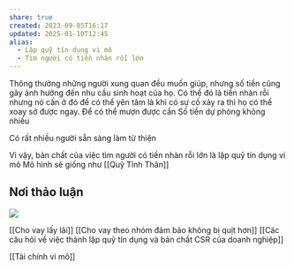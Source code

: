 ```yaml
---
share: true
created: 2023-09-05T16:17
updated: 2025-01-10T12:45
alias:
  - Lập quỹ tín dụng vi mô
  - Tìm người có tiền nhàn rỗi lớn
---
```

Thông thường những người xung quan đều muốn giúp, nhưng số tiền cũng gây ảnh hưởng đến nhu cầu sinh hoạt của họ. Có thể đó là tiền nhàn rỗi nhưng nó cần ở đó để có thể yên tâm là khi có sự cố xảy ra thì họ có thể xoay sở được ngay. Để có thể mượn được cần  Số tiền dự phòng không nhiều 

Có rất nhiều người sẵn sàng làm từ thiện

Vì vậy, bản chất của việc tìm người có tiền nhàn rỗi lớn là lập quỹ tín dụng vi mô
Mô hình sẽ giống như [[Quỹ Tình Thân]]

## Nơi thảo luận
![](https://i.imgur.com/OtW4epu.png)


[[Cho vay lấy lãi]]
[[Cho vay theo nhóm đảm bảo không bị quịt hơn]]
[[Các câu hỏi về việc thành lập quỹ tín dụng và bản chất CSR của doanh nghiệp]]

[[Tài chính vi mô]]
